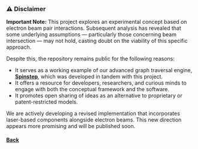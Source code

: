 ### ⚠️ Disclaimer

**Important Note:** This project explores an experimental concept based on electron beam pair interactions. Subsequent analysis has revealed that some underlying assumptions — particularly those concerning beam intersection — may not hold, casting doubt on the viability of this specific approach.

Despite this, the repository remains public for the following reasons:

* It serves as a working example of our advanced graph traversal engine, [**Spinstep**](https://github.com/VoxLeone/SpinStep/tree/main), which was developed in tandem with this project.
* It offers a resource for developers, researchers, and curious minds to engage with both the conceptual framework and the software.
* It promotes open sharing of ideas as an alternative to proprietary or patent-restricted models.

We are actively developing a revised implementation that incorporates laser-based components alongside electron beams. This new direction appears more promising and will be published soon.

#### [Back](https://github.com/VoxLeone/Eletria/tree/main)

